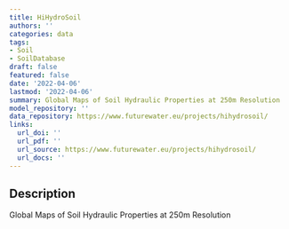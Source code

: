 ```yaml
---
title: HiHydroSoil
authors: ''
categories: data
tags:
- Soil
- SoilDatabase
draft: false
featured: false
date: '2022-04-06'
lastmod: '2022-04-06'
summary: Global Maps of Soil Hydraulic Properties at 250m Resolution
model_repository: ''
data_repository: https://www.futurewater.eu/projects/hihydrosoil/
links:
  url_doi: ''
  url_pdf: ''
  url_source: https://www.futurewater.eu/projects/hihydrosoil/
  url_docs: ''
---
```


## Description

Global Maps of Soil Hydraulic Properties at 250m Resolution

